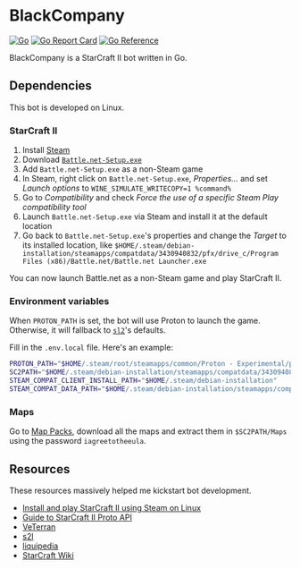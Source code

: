 # BlackCompany

[![Go](https://github.com/NatoBoram/BlackCompany/actions/workflows/go.yaml/badge.svg)](https://github.com/NatoBoram/BlackCompany/actions/workflows/go.yaml)
[![Go Report Card](https://goreportcard.com/badge/github.com/NatoBoram/BlackCompany)](https://goreportcard.com/report/github.com/NatoBoram/BlackCompany)
[![Go Reference](https://pkg.go.dev/badge/github.com/NatoBoram/BlackCompany.svg)](https://pkg.go.dev/github.com/NatoBoram/BlackCompany)

BlackCompany is a StarCraft II bot written in Go.

## Dependencies

This bot is developed on Linux.

### StarCraft II

1. Install [Steam](https://store.steampowered.com)
2. Download [`Battle.net-Setup.exe`](https://download.battle.net)
3. Add `Battle.net-Setup.exe` as a non-Steam game
4. In Steam, right click on `Battle.net-Setup.exe`, _Properties..._ and set _Launch options_ to `WINE_SIMULATE_WRITECOPY=1 %command%`
5. Go to _Compatibility_ and check _Force the use of a specific Steam Play compatibility tool_
6. Launch `Battle.net-Setup.exe` via Steam and install it at the default location
7. Go back to `Battle.net-Setup.exe`'s properties and change the _Target_ to its installed location, like `$HOME/.steam/debian-installation/steamapps/compatdata/3430940832/pfx/drive_c/Program Files (x86)/Battle.net/Battle.net Launcher.exe`

You can now launch Battle.net as a non-Steam game and play StarCraft II.

### Environment variables

When `PROTON_PATH` is set, the bot will use Proton to launch the game. Otherwise, it will fallback to [`sl2`](github.com/aiseeq/s2l)'s defaults.

Fill in the `.env.local` file. Here's an example:

```sh
PROTON_PATH="$HOME/.steam/root/steamapps/common/Proton - Experimental/proton"
SC2PATH="$HOME/.steam/debian-installation/steamapps/compatdata/3430940832/pfx/drive_c/Program Files (x86)/StarCraft II"
STEAM_COMPAT_CLIENT_INSTALL_PATH="$HOME/.steam/debian-installation"
STEAM_COMPAT_DATA_PATH="$HOME/.steam/debian-installation/steamapps/compatdata/3430940832"
```

### Maps

Go to [Map Packs](https://github.com/Blizzard/s2client-proto?tab=readme-ov-file#map-packs), download all the maps and extract them in `$SC2PATH/Maps` using the password `iagreetotheeula`.

## Resources

These resources massively helped me kickstart bot development.

- [Install and play StarCraft II using Steam on Linux](https://www.youtube.com/watch?v=HqOEKSR_Eow)
- [Guide to StarCraft II Proto API](https://levelup.gitconnected.com/guide-to-starcraft-ii-proto-api-264811da8a50)
- [VeTerran](https://bitbucket.org/AiSee/VeTerran)
- [s2l](https://pkg.go.dev/github.com/aiseeq/s2l)
- [liquipedia](https://liquipedia.net/starcraft2)
- [StarCraft Wiki](https://starcraft.fandom.com)
